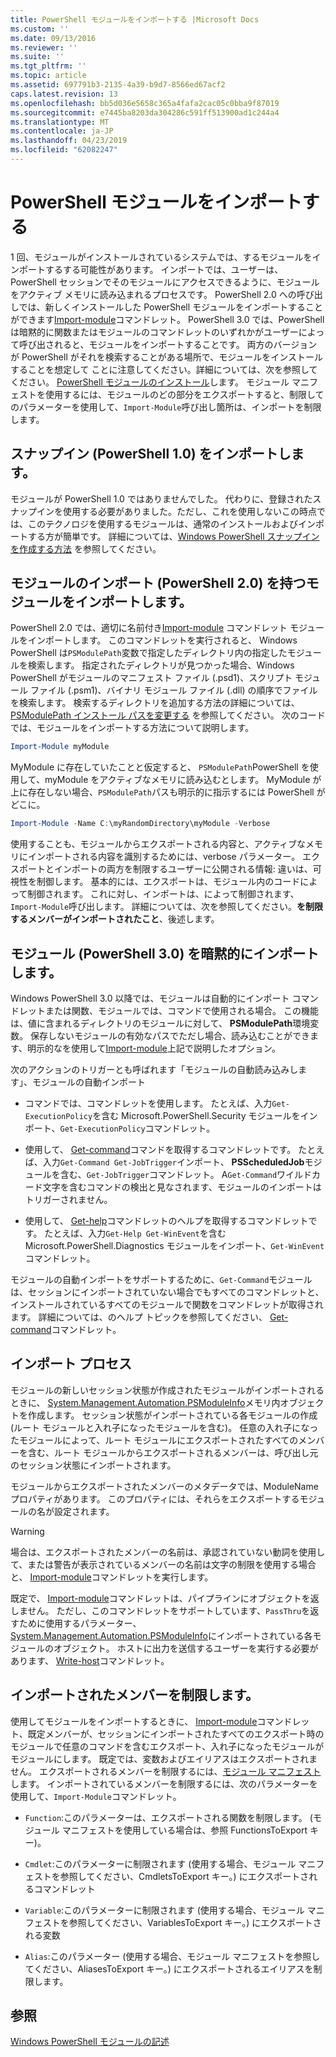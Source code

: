 ```yaml
---
title: PowerShell モジュールをインポートする |Microsoft Docs
ms.custom: ''
ms.date: 09/13/2016
ms.reviewer: ''
ms.suite: ''
ms.tgt_pltfrm: ''
ms.topic: article
ms.assetid: 697791b3-2135-4a39-b9d7-8566ed67acf2
caps.latest.revision: 13
ms.openlocfilehash: bb5d036e5658c365a4fafa2cac05c0bba9f87019
ms.sourcegitcommit: e7445ba8203da304286c591ff513900ad1c244a4
ms.translationtype: MT
ms.contentlocale: ja-JP
ms.lasthandoff: 04/23/2019
ms.locfileid: "62082247"
---
```

# <a name="importing-a-powershell-module"></a>PowerShell モジュールをインポートする

1 回、モジュールがインストールされているシステムでは、するモジュールをインポートするする可能性があります。 インポートでは、ユーザーは、PowerShell セッションでそのモジュールにアクセスできるように、モジュールをアクティブ メモリに読み込まれるプロセスです。 PowerShell 2.0 への呼び出しでは、新しくインストールした PowerShell モジュールをインポートすることができます[Import-module](/powershell/module/Microsoft.PowerShell.Core/Import-Module)コマンドレット。 PowerShell 3.0 では、PowerShell は暗黙的に関数またはモジュールのコマンドレットのいずれかがユーザーによって呼び出されると、モジュールをインポートすることです。 両方のバージョンが PowerShell がそれを検索することがある場所で、モジュールをインストールすることを想定して ことに注意してください。詳細については、次を参照してください。 [PowerShell モジュールのインストール](./installing-a-powershell-module.md)します。 モジュール マニフェストを使用するには、モジュールのどの部分をエクスポートすると、制限してのパラメーターを使用して、`Import-Module`呼び出し箇所は、インポートを制限します。

## <a name="importing-a-snap-in-powershell-10"></a>スナップイン (PowerShell 1.0) をインポートします。

モジュールが PowerShell 1.0 ではありませんでした。 代わりに、登録されたスナップインを使用する必要がありました。ただし、これを使用しないこの時点では、このテクノロジを使用するモジュールは、通常のインストールおよびインポートする方が簡単です。 詳細については、[Windows PowerShell スナップインを作成する方法](../cmdlet/how-to-create-a-windows-powershell-snap-in.md) を参照してください。

## <a name="importing-a-module-with-import-module-powershell-20"></a>モジュールのインポート (PowerShell 2.0) を持つモジュールをインポートします。

PowerShell 2.0 では、適切に名前付き[Import-module](/powershell/module/Microsoft.PowerShell.Core/Import-Module) コマンドレット モジュールをインポートします。 このコマンドレットを実行されると、 Windows PowerShell は`PSModulePath`変数で指定したディレクトリ内の指定したモジュールを検索します。 指定されたディレクトリが見つかった場合、Windows PowerShell がモジュールのマニフェスト ファイル (.psd1)、スクリプト モジュール ファイル (.psm1)、バイナリ モジュール ファイル (.dll) の順序でファイルを検索します。 検索するディレクトリを追加する方法の詳細については、 [PSModulePath インストール パスを変更する](./modifying-the-psmodulepath-installation-path.md) を参照してください。 次のコードでは、モジュールをインポートする方法について説明します。

```powershell
Import-Module myModule
```

MyModule に存在していたことと仮定すると、 `PSModulePath`PowerShell を使用して、myModule をアクティブなメモリに読み込むとします。 MyModule が上に存在しない場合、`PSModulePath`パスも明示的に指示するには PowerShell がどこに。

```powershell
Import-Module -Name C:\myRandomDirectory\myModule -Verbose
```

使用することも、モジュールからエクスポートされる内容と、アクティブなメモリにインポートされる内容を識別するためには、verbose パラメーター。 エクスポートとインポートの両方を制限するユーザーに公開される情報: 違いは、可視性を制御します。 基本的には、エクスポートは、モジュール内のコードによって制御されます。 これに対し、インポートは、によって制御されます、`Import-Module`呼び出します。 詳細については、次を参照してください。**を制限するメンバーがインポートされたこと**、後述します。

## <a name="implicitly-importing-a-module-powershell-30"></a>モジュール (PowerShell 3.0) を暗黙的にインポートします。

Windows PowerShell 3.0 以降では、モジュールは自動的にインポート コマンドレットまたは関数、モジュールでは、コマンドで使用される場合。 この機能は、値に含まれるディレクトリのモジュールに対して、 **PSModulePath**環境変数。 保存しないモジュールの有効なパスでただし場合、読み込むことができます、明示的なを使用して[Import-module](/powershell/module/Microsoft.PowerShell.Core/Import-Module)上記で説明したオプション。

次のアクションのトリガーとも呼ばれます「モジュールの自動読み込みします」、モジュールの自動インポート

- コマンドでは、コマンドレットを使用します。 たとえば、入力`Get-ExecutionPolicy`を含む Microsoft.PowerShell.Security モジュールをインポート、`Get-ExecutionPolicy`コマンドレット。

- 使用して、 [Get-command](/powershell/module/Microsoft.PowerShell.Core/Get-Command)コマンドを取得するコマンドレットです。  たとえば、入力`Get-Command Get-JobTrigger`インポート、 **PSScheduledJob**モジュールを含む、`Get-JobTrigger`コマンドレット。 A`Get-Command`ワイルドカード文字を含むコマンドの検出と見なされます、モジュールのインポートはトリガーされません。

- 使用して、 [Get-help](/powershell/module/Microsoft.PowerShell.Core/Get-Help)コマンドレットのヘルプを取得するコマンドレットです。 たとえば、入力`Get-Help Get-WinEvent`を含む Microsoft.PowerShell.Diagnostics モジュールをインポート、`Get-WinEvent`コマンドレット。

モジュールの自動インポートをサポートするために、`Get-Command`モジュールは、セッションにインポートされていない場合でもすべてのコマンドレットと、インストールされているすべてのモジュールで関数をコマンドレットが取得されます。 詳細については、のヘルプ トピックを参照してください、 [Get-command](/powershell/module/Microsoft.PowerShell.Core/Get-Command)コマンドレット。

## <a name="the-importing-process"></a>インポート プロセス

モジュールの新しいセッション状態が作成されたモジュールがインポートされるときに、 [System.Management.Automation.PSModuleInfo](/dotnet/api/System.Management.Automation.PSModuleInfo)メモリ内オブジェクトを作成します。 セッション状態がインポートされている各モジュールの作成 (ルート モジュールと入れ子になったモジュールを含む)。 任意の入れ子になったモジュールによって、ルート モジュールにエクスポートされたすべてのメンバーを含む、ルート モジュールからエクスポートされるメンバーは、呼び出し元のセッション状態にインポートされます。

モジュールからエクスポートされたメンバーのメタデータでは、ModuleName プロパティがあります。 このプロパティには、それらをエクスポートするモジュールの名が設定されます。

> [!WARNING]
> 場合は、エクスポートされたメンバーの名前は、承認されていない動詞を使用して、または警告が表示されているメンバーの名前は文字の制限を使用する場合と、 [Import-module](/powershell/module/Microsoft.PowerShell.Core/Import-Module)コマンドレットを実行します。

既定で、 [Import-module](/powershell/module/Microsoft.PowerShell.Core/Import-Module)コマンドレットは、パイプラインにオブジェクトを返しません。 ただし、このコマンドレットをサポートしています、`PassThru`を返すために使用するパラメーター、 [System.Management.Automation.PSModuleInfo](/dotnet/api/System.Management.Automation.PSModuleInfo)にインポートされている各モジュールのオブジェクト。 ホストに出力を送信するユーザーを実行する必要があります、 [Write-host](/powershell/module/Microsoft.PowerShell.Utility/Write-Host)コマンドレット。

## <a name="restricting--the-members-that-are-imported"></a>インポートされたメンバーを制限します。

使用してモジュールをインポートするときに、 [Import-module](/powershell/module/Microsoft.PowerShell.Core/Import-Module)コマンドレット、既定メンバーが、セッションにインポートされたすべてのエクスポート時のモジュールで任意のコマンドを含むエクスポート、入れ子になったモジュールがモジュールにします。 既定では、変数およびエイリアスはエクスポートされません。 エクスポートされるメンバーを制限するには、[モジュール マニフェスト](./how-to-write-a-powershell-module-manifest.md)します。 インポートされているメンバーを制限するには、次のパラメーターを使用して、`Import-Module`コマンドレット。

- `Function`:このパラメーターは、エクスポートされる関数を制限します。 (モジュール マニフェストを使用している場合は、参照 FunctionsToExport キー)。

- `Cmdlet`:このパラメーターに制限されます (使用する場合、モジュール マニフェストを参照してください、CmdletsToExport キー。) にエクスポートされるコマンドレット

- `Variable`:このパラメーターに制限されます (使用する場合、モジュール マニフェストを参照してください、VariablesToExport キー。) にエクスポートされる変数

- `Alias`:このパラメーター (使用する場合、モジュール マニフェストを参照してください、AliasesToExport キー。) にエクスポートされるエイリアスを制限します。

## <a name="see-also"></a>参照

[Windows PowerShell モジュールの記述](./writing-a-windows-powershell-module.md)

